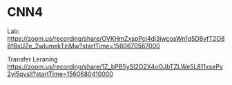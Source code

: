 # CNN4
Lab: </br>
https://zoom.us/recording/share/OVKHmZxspPcj4dj3iwcosWn1q5D8vfT2O88fBsUZe_2wIumekTziMw?startTime=1560670567000 </br>

Transfer Leraning </br>
https://zoom.us/recording/share/1Z_bPB5ySI2O2X4oOJbTZLWe5L811xsePv2yj5qvslI?startTime=1560680410000
